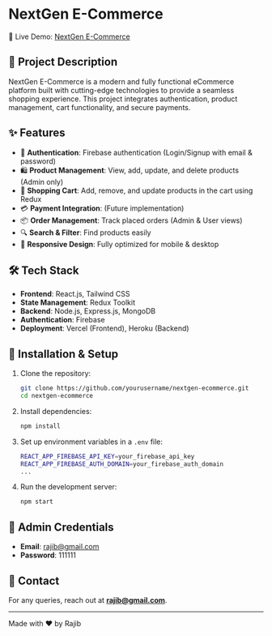 # NextGen E-Commerce

🚀 Live Demo: [NextGen E-Commerce](https://nextgen-ecomarce.vercel.app/)

## 📌 Project Description

NextGen E-Commerce is a modern and fully functional eCommerce platform built with cutting-edge technologies to provide a seamless shopping experience. This project integrates authentication, product management, cart functionality, and secure payments.

## ✨ Features

- 🔐 **Authentication**: Firebase authentication (Login/Signup with email & password)
- 🛍 **Product Management**: View, add, update, and delete products (Admin only)
- 🛒 **Shopping Cart**: Add, remove, and update products in the cart using Redux
- 💳 **Payment Integration**: (Future implementation)
- 📦 **Order Management**: Track placed orders (Admin & User views)
- 🔍 **Search & Filter**: Find products easily
- 📱 **Responsive Design**: Fully optimized for mobile & desktop

## 🛠 Tech Stack

- **Frontend**: React.js, Tailwind CSS
- **State Management**: Redux Toolkit
- **Backend**: Node.js, Express.js, MongoDB
- **Authentication**: Firebase
- **Deployment**: Vercel (Frontend), Heroku (Backend)

## 🔧 Installation & Setup

1. Clone the repository:
   ```sh
   git clone https://github.com/yourusername/nextgen-ecommerce.git
   cd nextgen-ecommerce
   ```
2. Install dependencies:
   ```sh
   npm install
   ```
3. Set up environment variables in a `.env` file:
   ```sh
   REACT_APP_FIREBASE_API_KEY=your_firebase_api_key
   REACT_APP_FIREBASE_AUTH_DOMAIN=your_firebase_auth_domain
   ...
   ```
4. Run the development server:
   ```sh
   npm start
   ```

## 📜 Admin Credentials

- **Email**: rajib@gmail.com
- **Password**: 111111

## 📧 Contact

For any queries, reach out at **rajib@gmail.com**.

---

Made with ❤️ by Rajib
